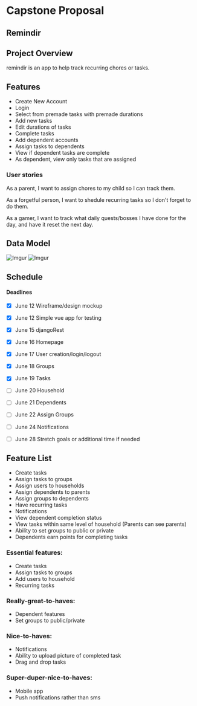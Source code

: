 
# Capstone Proposal

## Remindir

## Project Overview
remindir is an app to help track recurring chores or tasks.

## Features
- Create New Account
- Login
- Select from premade tasks with premade durations
- Add new tasks
- Edit durations of tasks
- Complete tasks
- Add dependent accounts
- Assign tasks to dependents
- View if dependent tasks are complete
- As dependent, view only tasks that are assigned

### User stories
As a parent, I want to assign chores to my child so I can track them.

As a forgetful person, I want to shedule recurring tasks so I don't forget to do them.

As a gamer, I want to track what daily quests/bosses I have done for the day, and have it reset the next day.


## Data Model

![Imgur](https://i.imgur.com/eMUfkvB.png)
![Imgur](https://i.imgur.com/nK3z2l7.png)

## Schedule
#### Deadlines

- [x] June 12  Wireframe/design mockup
- [x] June 12  Simple vue app for testing
- [x] June 15  djangoRest
- [x] June 16  Homepage
- [x] June 17  User creation/login/logout
- [x] June 18  Groups
- [x] June 19  Tasks
- [ ] June 20  Household
- [ ] June 21  Dependents
- [ ] June 22  Assign Groups
- [ ] June 24  Notifications
- [ ] June 28  Stretch goals or additional time if needed


## Feature List
- Create tasks
- Assign tasks to groups
- Assign users to households
- Assign dependents to parents
- Assign groups to dependents
- Have recurring tasks
- Notifications
- View dependent completion status
- View tasks within same level of household (Parents can see parents)
- Ability to set groups to public or private
- Dependents earn points for completing tasks

### Essential features:
- Create tasks
- Assign tasks to groups
- Add users to household
- Recurring tasks

### Really-great-to-haves:
- Dependent features
- Set groups to public/private

### Nice-to-haves:
- Notifications
- Ability to upload picture of completed task
- Drag and drop tasks

### Super-duper-nice-to-haves:
- Mobile app
- Push notifications rather than sms
